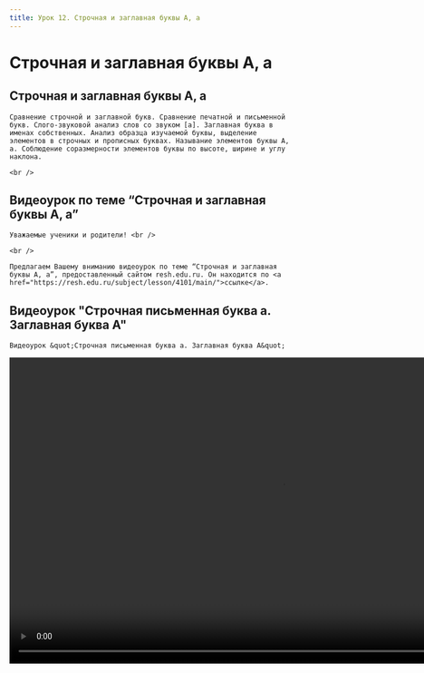 ```yaml
---
title: Урок 12. Строчная и заглавная буквы А, а
---
```


# Строчная и заглавная буквы А, а

## Строчная и заглавная буквы А, а

<p>
	Сравнение строчной и заглавной букв. Сравнение печатной и письменной букв. Слого-звуковой анализ слов со звуком [а]. Заглавная буква в именах собственных. Анализ образца изучаемой буквы, выделение элементов в строчных и прописных буквах. Называние элементов буквы А, а. Соблюдение соразмерности элементов буквы по высоте, ширине и углу наклона.  
</p>
<p>
	<br />
</p>

## Видеоурок по теме “Строчная и заглавная буквы А, а”

<p>
	Уважаемые ученики и родители! <br /> 
</p>
<p>
	<br /> 
</p>
<p>
	Предлагаем Вашему вниманию видеоурок по теме “Строчная и заглавная буквы А, а”, предоставленный сайтом resh.edu.ru. Он находится по <a href="https://resh.edu.ru/subject/lesson/4101/main/">ссылке</a>.
</p>

## Видеоурок "Строчная письменная буква а. Заглавная буква А"

<p>
	Видеоурок &quot;Строчная письменная буква а. Заглавная буква А&quot;
</p>


<video width="960" height="540" controls>
  <source src="https://vod-progressive.akamaized.net/exp=1667466170~acl=%2Fvimeo-prod-skyfire-std-us%2F01%2F3795%2F12%2F318976607%2F1236561945.mp4~hmac=85f5e6f2d30e8d73fe75e895ff967f3108c97ac73304a89f3991f1a80c15a21b/vimeo-prod-skyfire-std-us/01/3795/12/318976607/1236561945.mp4" type="video/mp4">
Your browser does not support the video tag.
</video>
